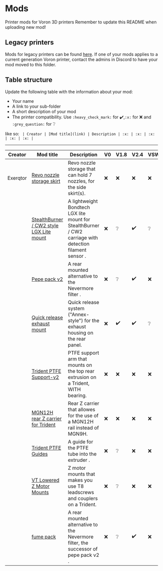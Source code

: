 # Mods

Printer mods for Voron 3D printers
Remember to update this README when uploading new mod!

## Legacy printers

Mods for legacy printers can be found [here](../legacy_printers/printer_mods).
If one of your mods applies to a current generation Voron printer, contact the admins in
Discord to have your mod moved to this folder.

## Table structure

Update the following table with the information about your mod:
- Your name
- A link to your sub-folder
- A short description of your mod
- The printer compatibility. Use `:heavy_check_mark:` for :heavy_check_mark:,`:x:` for :x: and `:grey_question:` for :grey_question:

like so:
`
| Creator | [Mod title](link) | Description | :x: | :x: | :x: | :x: | :x: |`

---

| Creator | Mod title | Description | V0 | V1.8 | V2.4 | VSW | VT |
| --- | --- | --- | --- | --- | --- | --- | --- |
|Exerqtor|[Revo nozzle storage skirt](./revo_nozzle_storage_skirt)| Revo nozzle storage that can hold 7 nozzles, for the side skirt(s). |:x:|:x:|:x:|:x:|:heavy_check_mark:|
||[StealthBurner / CW2 style LGX Lite mount](./stealthburner_cw2_style_lgx_lite_mount)| A lightweight Bondtech LGX lite mount for StealthBurner / CW2 carriage with detection filament sensor .|:x:|:grey_question:|:heavy_check_mark:|:grey_question:|:heavy_check_mark:|
||[Pepe pack v2](./pepe_pack_v2)| A rear mounted alternative to the Nevermore filter .|:x:|:grey_question:|:heavy_check_mark:|:x:|:heavy_check_mark:|
||[Quick release exhaust mount](./quick_release_exhaust_mount)| Quick release system ("Annex-style") for the exhaust housing on the rear panel.|:x:|:heavy_check_mark:|:heavy_check_mark:|:grey_question:|:heavy_check_mark:|
||[Trident PTFE Support-v2](./trident_ptfe_support-v2)| PTFE support arm that mounts on the top rear extrusion on a Trident, WITH bearing.|:x:|:x:|:x:|:x:|:heavy_check_mark:|
||[MGN12H rear Z carrier for Trident](./mgn12h_rear_z)| Rear Z carrier that allowes for the use of a MGN12H rail instead of MGN9H.|:x:|:x:|:x:|:x:|:heavy_check_mark:|
||[Trident PTFE Guides](./trident_ptfe_guides)| A guide for the PTFE tube into the extruder .|:x:|:grey_question:|:x:|:x:|:heavy_check_mark:|
||[VT Lowered Z Motor Mounts](./vt_lowered_Z_motor_mounts)| Z motor mounts that makes you use T8 leadscrews and couplers on a Trident.|:x:|:grey_question:|:x:|:x:|:heavy_check_mark:|
||[fume pack](./fume_pack)| A rear mounted alternative to the Nevermore filter, the successor of pepe pack v2 .|:x:|:grey_question:|:heavy_check_mark:|:x:|:heavy_check_mark:|

